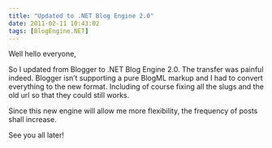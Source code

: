 ```yaml
---
title: "Updated to .NET Blog Engine 2.0"
date: 2011-02-11 10:43:02
tags: [BlogEngine.NET]
---
```


Well hello everyone,

So I updated from Blogger to .NET Blog Engine 2.0\. The transfer was painful indeed. Blogger isn’t supporting a pure BlogML markup and I had to convert everything to the new format. Including of course fixing all the slugs and the old url so that they could still works.

Since this new engine will allow me more flexibility, the frequency of posts shall increase.

See you all later!